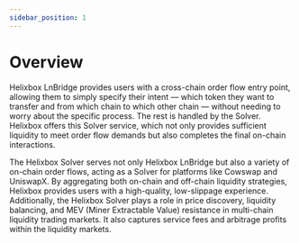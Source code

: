 ```yaml
---
sidebar_position: 1
---
```


# Overview

Helixbox LnBridge provides users with a cross-chain order flow entry point, allowing them to simply specify their intent — which token they want to transfer and from which chain to which other chain — without needing to worry about the specific process. The rest is handled by the Solver. Helixbox offers this Solver service, which not only provides sufficient liquidity to meet order flow demands but also completes the final on-chain interactions.

The Helixbox Solver serves not only Helixbox LnBridge but also a variety of on-chain order flows, acting as a Solver for platforms like Cowswap and UniswapX. By aggregating both on-chain and off-chain liquidity strategies, Helixbox provides users with a high-quality, low-slippage experience. Additionally, the Helixbox Solver plays a role in price discovery, liquidity balancing, and MEV (Miner Extractable Value) resistance in multi-chain liquidity trading markets. It also captures service fees and arbitrage profits within the liquidity markets.
